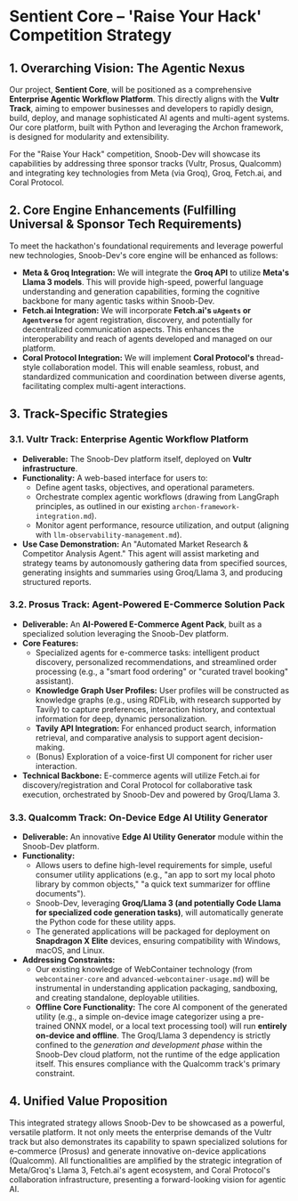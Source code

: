 # Sentient Core – 'Raise Your Hack' Competition Strategy

## 1. Overarching Vision: The Agentic Nexus

Our project, **Sentient Core**, will be positioned as a comprehensive **Enterprise Agentic Workflow Platform**. This directly aligns with the **Vultr Track**, aiming to empower businesses and developers to rapidly design, build, deploy, and manage sophisticated AI agents and multi-agent systems. Our core platform, built with Python and leveraging the Archon framework, is designed for modularity and extensibility.

For the "Raise Your Hack" competition, Snoob-Dev will showcase its capabilities by addressing three sponsor tracks (Vultr, Prosus, Qualcomm) and integrating key technologies from Meta (via Groq), Groq, Fetch.ai, and Coral Protocol.

## 2. Core Engine Enhancements (Fulfilling Universal & Sponsor Tech Requirements)

To meet the hackathon's foundational requirements and leverage powerful new technologies, Snoob-Dev's core engine will be enhanced as follows:

*   **Meta & Groq Integration:** We will integrate the **Groq API** to utilize **Meta's Llama 3 models**. This will provide high-speed, powerful language understanding and generation capabilities, forming the cognitive backbone for many agentic tasks within Snoob-Dev.
*   **Fetch.ai Integration:** We will incorporate **Fetch.ai's `uAgents` or `Agentverse`** for agent registration, discovery, and potentially for decentralized communication aspects. This enhances the interoperability and reach of agents developed and managed on our platform.
*   **Coral Protocol Integration:** We will implement **Coral Protocol's** thread-style collaboration model. This will enable seamless, robust, and standardized communication and coordination between diverse agents, facilitating complex multi-agent interactions.

## 3. Track-Specific Strategies

### 3.1. Vultr Track: Enterprise Agentic Workflow Platform

*   **Deliverable:** The Snoob-Dev platform itself, deployed on **Vultr infrastructure**.
*   **Functionality:** A web-based interface for users to:
    *   Define agent tasks, objectives, and operational parameters.
    *   Orchestrate complex agentic workflows (drawing from LangGraph principles, as outlined in our existing `archon-framework-integration.md`).
    *   Monitor agent performance, resource utilization, and output (aligning with `llm-observability-management.md`).
*   **Use Case Demonstration:** An "Automated Market Research & Competitor Analysis Agent." This agent will assist marketing and strategy teams by autonomously gathering data from specified sources, generating insights and summaries using Groq/Llama 3, and producing structured reports.

### 3.2. Prosus Track: Agent-Powered E-Commerce Solution Pack

*   **Deliverable:** An **AI-Powered E-Commerce Agent Pack**, built as a specialized solution leveraging the Snoob-Dev platform.
*   **Core Features:**
    *   Specialized agents for e-commerce tasks: intelligent product discovery, personalized recommendations, and streamlined order processing (e.g., a "smart food ordering" or "curated travel booking" assistant).
    *   **Knowledge Graph User Profiles:** User profiles will be constructed as knowledge graphs (e.g., using RDFLib, with research supported by Tavily) to capture preferences, interaction history, and contextual information for deep, dynamic personalization.
    *   **Tavily API Integration:** For enhanced product search, information retrieval, and comparative analysis to support agent decision-making.
    *   (Bonus) Exploration of a voice-first UI component for richer user interaction.
*   **Technical Backbone:** E-commerce agents will utilize Fetch.ai for discovery/registration and Coral Protocol for collaborative task execution, orchestrated by Snoob-Dev and powered by Groq/Llama 3.

### 3.3. Qualcomm Track: On-Device Edge AI Utility Generator

*   **Deliverable:** An innovative **Edge AI Utility Generator** module within the Snoob-Dev platform.
*   **Functionality:**
    *   Allows users to define high-level requirements for simple, useful consumer utility applications (e.g., "an app to sort my local photo library by common objects," "a quick text summarizer for offline documents").
    *   Snoob-Dev, leveraging **Groq/Llama 3 (and potentially Code Llama for specialized code generation tasks)**, will automatically generate the Python code for these utility apps.
    *   The generated applications will be packaged for deployment on **Snapdragon X Elite** devices, ensuring compatibility with Windows, macOS, and Linux.
*   **Addressing Constraints:**
    *   Our existing knowledge of WebContainer technology (from `webcontainer-core` and `advanced-webcontainer-usage.md`) will be instrumental in understanding application packaging, sandboxing, and creating standalone, deployable utilities.
    *   **Offline Core Functionality:** The core AI component of the generated utility (e.g., a simple on-device image categorizer using a pre-trained ONNX model, or a local text processing tool) will run **entirely on-device and offline**. The Groq/Llama 3 dependency is strictly confined to the *generation and development phase* within the Snoob-Dev cloud platform, not the runtime of the edge application itself. This ensures compliance with the Qualcomm track's primary constraint.

## 4. Unified Value Proposition

This integrated strategy allows Snoob-Dev to be showcased as a powerful, versatile platform. It not only meets the enterprise demands of the Vultr track but also demonstrates its capability to spawn specialized solutions for e-commerce (Prosus) and generate innovative on-device applications (Qualcomm). All functionalities are amplified by the strategic integration of Meta/Groq's Llama 3, Fetch.ai's agent ecosystem, and Coral Protocol's collaboration infrastructure, presenting a forward-looking vision for agentic AI.